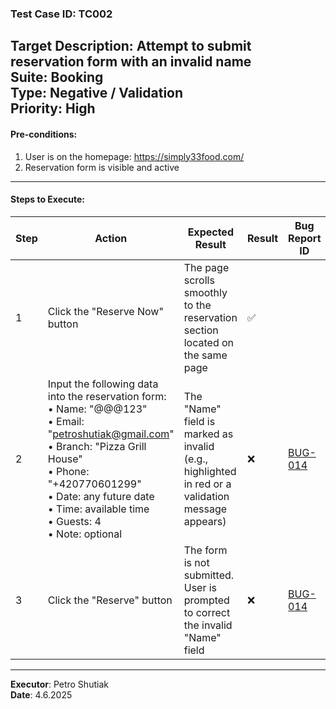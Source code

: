 ### Test Case ID: TC002  
**Target Description**: Attempt to submit reservation form with an invalid name  
**Suite**: Booking  
**Type**: Negative / Validation  
**Priority**: High  
---

#### Pre-conditions:
1. User is on the homepage: [https://simply33food.com/ ](https://simply33food.com/en ) 
2. Reservation form is visible and active  

---

#### Steps to Execute:

| Step | Action | Expected Result | Result | Bug Report ID |
|------|--------|------------------|--------|----------------|
| 1 | Click the "Reserve Now" button | The page scrolls smoothly to the reservation section located on the same page | ✅ | |
| 2 | Input the following data into the reservation form:<br>• Name: "@@@123"<br>• Email: "petroshutiak@gmail.com"<br>• Branch: "Pizza Grill House"<br>• Phone: "+420770601299"<br>• Date: any future date<br>• Time: available time<br>• Guests: 4<br>• Note: optional | The "Name" field is marked as invalid (e.g., highlighted in red or a validation message appears) | ❌ | <a href='https://github.com/shutiak/simply33-qa-portfolio/blob/main/bug-reports/bugs/bug14.md'>BUG-014</a> |
| 3 | Click the "Reserve" button | The form is not submitted. User is prompted to correct the invalid "Name" field | ❌ | <a href='https://github.com/shutiak/simply33-qa-portfolio/blob/main/bug-reports/bugs/bug14.md'>BUG-014</a> |

---

**Executor**: Petro Shutiak  
**Date**: 4.6.2025  
